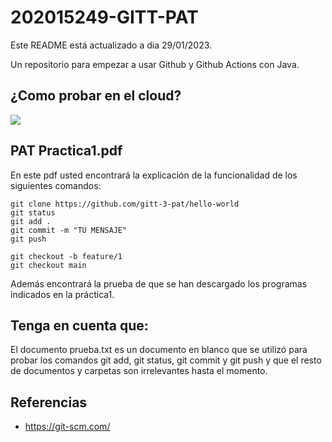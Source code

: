 # 202015249-GITT-PAT

Este README está actualizado a dia 29/01/2023.

Un repositorio para empezar a usar Github y Github Actions con Java.




## ¿Como probar en el cloud?

[![](https://gitpod.io/button/open-in-gitpod.svg)](https://gitpod.io/#https://github.com/gitt-3-pat/hello-world)


## PAT Practica1.pdf

 En este pdf usted encontrará la explicación de la funcionalidad de los siguientes comandos:

```
git clone https://github.com/gitt-3-pat/hello-world
git status
git add .
git commit -m "TU MENSAJE"
git push

git checkout -b feature/1
git checkout main
```
 Además encontrará la prueba de que se han descargado los programas indicados en la práctica1.

## Tenga en cuenta que:
El documento prueba.txt es un documento en blanco que se utilizó para probar los comandos git add, git status, git commit y git push y que el resto de documentos y carpetas son irrelevantes hasta el momento.


## Referencias

- https://git-scm.com/
